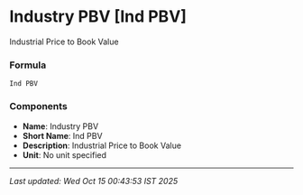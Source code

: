 # Industry PBV [Ind PBV]
Industrial Price to Book Value

### Formula
```text
Ind PBV
```


### Components
- **Name**: Industry PBV
- **Short Name**: Ind PBV
- **Description**: Industrial Price to Book Value
- **Unit**: No unit specified

---
*Last updated: Wed Oct 15 00:43:53 IST 2025*
